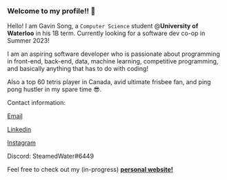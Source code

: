 ### Welcome to my profile!! 👋

Hello! I am Gavin Song, a ```Computer Science``` student @**University of Waterloo** in his 1B term. Currently looking for a software dev co-op in Summer 2023!

I am an aspiring software developer who is passionate about programming in front-end, back-end, data, machine learning, competitive programming, and basically anything that has to do with coding! 

Also a top 60 tetris player in Canada, avid ultimate frisbee fan, and ping pong hustler in my spare time 😎.

Contact information:

<a href="mailto:gavins1237@gmail.com">Email</a> 
  
<a href="https://www.linkedin.com/in/gavin-song-a90497227/">Linkedin</a> 

<a href="https://www.instagram.com/avin_g__/">Instagram</a> 

Discord: SteamedWater#6449


Feel free to check out my (in-progress) <a href="https://gavin-st.github.io/personal-website/"><u><b>personal website!</b></u></a><br><br>


